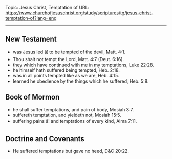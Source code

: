 Topic: Jesus Christ, Temptation of
URL: https://www.churchofjesuschrist.org/study/scriptures/tg/jesus-christ-temptation-of?lang=eng

---

## New Testament

- was Jesus led â¦ to be tempted of the devil, Matt. 4:1.
- Thou shalt not tempt the Lord, Matt. 4:7 (Deut. 6:16).
- they which have continued with me in my temptations, Luke 22:28.
- he himself hath suffered being tempted, Heb. 2:18.
- was in all points tempted like as we are, Heb. 4:15.
- learned he obedience by the things which he suffered, Heb. 5:8.

## Book of Mormon

- he shall suffer temptations, and pain of body, Mosiah 3:7.
- suffereth temptation, and yieldeth not, Mosiah 15:5.
- suffering pains â¦ and temptations of every kind, Alma 7:11.

## Doctrine and Covenants

- He suffered temptations but gave no heed, D&C 20:22.

